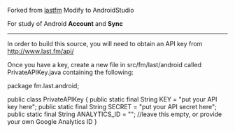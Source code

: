 Forked from [lastfm](https://github.com/lastfm/lastfm-android)
Modify to AndroidStudio

For study of Android **Account** and **Sync**

----------------------

In order to build this source, you will need to obtain an API key from
http://www.last.fm/api/

Once you have a key, create a new file in src/fm/last/android called PrivateAPIKey.java containing
the following:

package fm.last.android;

public class PrivateAPIKey {
	public static final String KEY = "put your API key here";
	public static final String SECRET = "put your API secret here";
	public static final String ANALYTICS_ID = ""; //leave this empty, or provide your own Google Analytics ID
}
